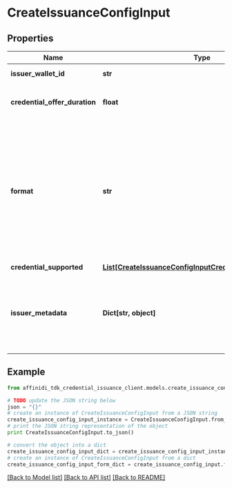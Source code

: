 # CreateIssuanceConfigInput

## Properties

| Name                          | Type                                                                                                                | Description                                                                                                                                           | Notes      |
| ----------------------------- | ------------------------------------------------------------------------------------------------------------------- | ----------------------------------------------------------------------------------------------------------------------------------------------------- | ---------- |
| **issuer_wallet_id**          | **str**                                                                                                             | Issuer Wallet id                                                                                                                                      | [optional] |
| **credential_offer_duration** | **float**                                                                                                           | credential offer duration in second                                                                                                                   | [optional] |
| **format**                    | **str**                                                                                                             | String identifying the format of this Credential, i.e., ldp_vc. Depending on the format value, the object contains further elements defining the type | [optional] |
| **credential_supported**      | [**List[CreateIssuanceConfigInputCredentialSupportedInner]**](CreateIssuanceConfigInputCredentialSupportedInner.md) |                                                                                                                                                       |
| **issuer_metadata**           | **Dict[str, object]**                                                                                               | Issuer public information wallet may want to show to user during consent confirmation                                                                 | [optional] |

## Example

```python
from affinidi_tdk_credential_issuance_client.models.create_issuance_config_input import CreateIssuanceConfigInput

# TODO update the JSON string below
json = "{}"
# create an instance of CreateIssuanceConfigInput from a JSON string
create_issuance_config_input_instance = CreateIssuanceConfigInput.from_json(json)
# print the JSON string representation of the object
print CreateIssuanceConfigInput.to_json()

# convert the object into a dict
create_issuance_config_input_dict = create_issuance_config_input_instance.to_dict()
# create an instance of CreateIssuanceConfigInput from a dict
create_issuance_config_input_form_dict = create_issuance_config_input.from_dict(create_issuance_config_input_dict)
```

[[Back to Model list]](../README.md#documentation-for-models) [[Back to API list]](../README.md#documentation-for-api-endpoints) [[Back to README]](../README.md)
